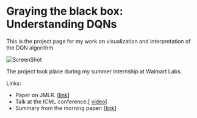 # Graying the black box: Understanding DQNs

This is the project page for my work on visualization and interpretation of the DQN algorithm. 

![ScreenShot](gui.bmp)

The project took place during my summer internship at Walmart Labs. 



Links:

- Paper on JMLR. [[link](http://jmlr.org/proceedings/papers/v48/zahavy16.pdf)]
- Talk at the ICML conference.[ [video](http://techtalks.tv/talks/graying-the-black-box-understanding-dqns/62379/)]
- Summary from the morning paper: [[link](https://blog.acolyer.org/2016/03/02/graying-the-black-box-understanding-dqns/)]
